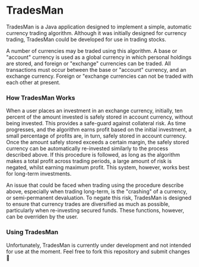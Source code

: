 TradesMan
=========

TradesMan is a Java application designed to implement a simple, automatic currency trading algorithm.
Although it was initially designed for currency trading, TradesMan could be developed for use in trading stocks.

A number of currencies may be traded using this algorithm.
A base or "account" currency is used as a global currency in which personal holdings are stored, and foreign or "exchange" currencies can be traded.
All transactions must occur between the base or "account" currency, and an exchange currency.
Foreign or "exchange currencies can not be traded with each other at present.


### How TradesMan Works
When a user places an investment in an exchange currency, initially, ten percent of the amount invested is safely stored in account currency, without being invested.
This provides a safe-guard against collateral risk.
As time progresses, and the algorithm earns profit based on the initial investment, a small percentage of profits are, in turn, safely stored in account currency.
Once the amount safely stored exceeds a certain margin, the safely stored currency can be automatically re-invested similarly to the process described above.
If this procedure is followed, as long as the algorithm makes a total profit across trading periods, a large amount of risk is negated, whilst earning maximum profit.
This system, however, works best for long-term investments.

An issue that could be faced when trading using the procedure describe above, especially when trading long-term, is the "crashing" of a currency, or semi-permanent devaluation.
To negate this risk, TradesMan is designed to ensure that currency trades are diversified as much as possible, particularly when re-investing secured funds.
These functions, however, can be overriden by the user.

### Using TradesMan
Unfortunately, TradesMan is currently under development and not intended for use at the moment.
Feel free to fork this repository and submit changes :palm_tree: